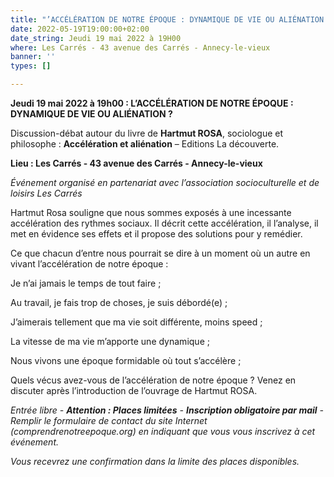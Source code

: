 ```yaml
---
title: "’ACCÉLÉRATION DE NOTRE ÉPOQUE : DYNAMIQUE DE VIE OU ALIÉNATION ?"
date: 2022-05-19T19:00:00+02:00
date_string: Jeudi 19 mai 2022 à 19H00
where: Les Carrés - 43 avenue des Carrés - Annecy-le-vieux
banner: ''
types: []

---
```

**Jeudi 19 mai 2022 à 19h00 : L’ACCÉLÉRATION DE NOTRE ÉPOQUE : DYNAMIQUE DE VIE OU ALIÉNATION ?**

Discussion-débat autour du livre de **Hartmut ROSA**, sociologue et philosophe : **Accélération et aliénation** – Editions La découverte.

**Lieu : Les Carrés - 43 avenue des Carrés - Annecy-le-vieux**

_Événement organisé en partenariat avec l’association socioculturelle et de loisirs Les Carrés_

Hartmut Rosa souligne que nous sommes exposés à une incessante accélération des rythmes sociaux. Il décrit cette accélération, il l’analyse, il met en évidence ses effets et il propose des solutions pour y remédier.

Ce que chacun d’entre nous pourrait se dire à un moment où un autre en vivant l’accélération de notre époque :

Je n’ai jamais le temps de tout faire ;

Au travail, je fais trop de choses, je suis débordé(e) ;

J’aimerais tellement que ma vie soit différente, moins speed ;

La vitesse de ma vie m’apporte une dynamique ;

Nous vivons une époque formidable où tout s’accélère ;

Quels vécus avez-vous de l’accélération de notre époque ? Venez en discuter après l’introduction de l’ouvrage de Hartmut ROSA.

_Entrée libre - **Attention : Places limitées** - **Inscription obligatoire par mail** - Remplir le formulaire de contact du site Internet (comprendrenotreepoque.org) en indiquant que vous vous inscrivez à cet événement._

_Vous recevrez une confirmation dans la limite des places disponibles._